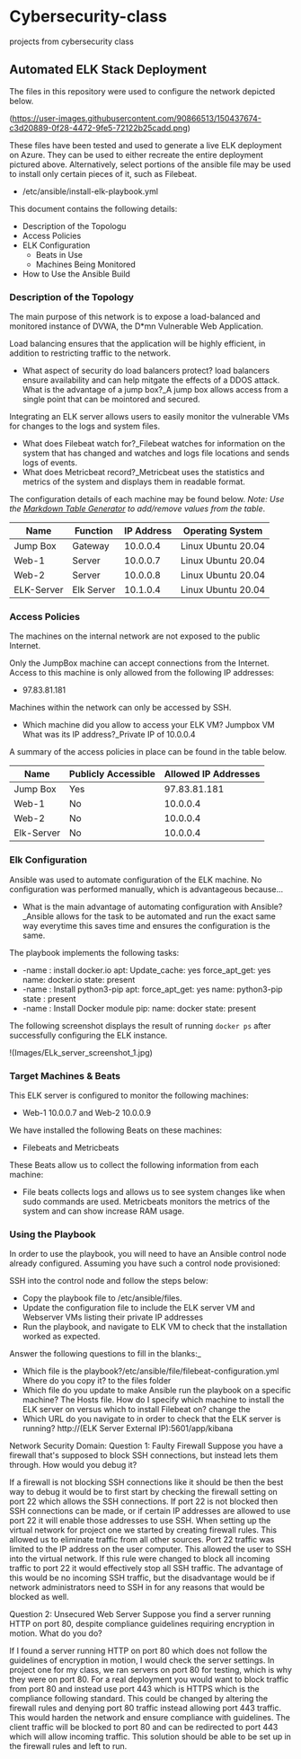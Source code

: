 # Cybersecurity-class
projects from cybersecurity class
## Automated ELK Stack Deployment

The files in this repository were used to configure the network depicted below.

(https://user-images.githubusercontent.com/90866513/150437674-c3d20889-0f28-4472-9fe5-72122b25cadd.png)


These files have been tested and used to generate a live ELK deployment on Azure. They can be used to either recreate the entire deployment pictured above. Alternatively, select portions of the ansible file may be used to install only certain pieces of it, such as Filebeat.

  - /etc/ansible/install-elk-playbook.yml

This document contains the following details:
- Description of the Topologu
- Access Policies
- ELK Configuration
  - Beats in Use
  - Machines Being Monitored
- How to Use the Ansible Build


### Description of the Topology

The main purpose of this network is to expose a load-balanced and monitored instance of DVWA, the D*mn Vulnerable Web Application.

Load balancing ensures that the application will be highly efficient, in addition to restricting traffic to the network.
-  What aspect of security do load balancers protect? load balancers ensure availability and can help mitgate the effects of a DDOS attack. What is the advantage of a jump box?_A jump box allows access from a single point that can be mointored and secured.

Integrating an ELK server allows users to easily monitor the vulnerable VMs for changes to the logs and system files.
-  What does Filebeat watch for?_Filebeat watches for information on the system that has changed and watches and logs file locations and sends logs of events.
-  What does Metricbeat record?_Metricbeat uses the statistics and metrics of the system and displays them in readable format.

The configuration details of each machine may be found below.
_Note: Use the [Markdown Table Generator](http://www.tablesgenerator.com/markdown_tables) to add/remove values from the table_.

| Name      | Function  | IP Address | Operating System   |
|-----------|-----------|------------|--------------------|
| Jump Box  | Gateway   | 10.0.0.4   | Linux Ubuntu 20.04 |
| Web-1     | Server    | 10.0.0.7   | Linux Ubuntu 20.04 |
| Web-2     | Server    | 10.0.0.8   | Linux Ubuntu 20.04 |
| ELK-Server| Elk Server| 10.1.0.4   | Linux Ubuntu 20.04 |

### Access Policies

The machines on the internal network are not exposed to the public Internet.

Only the JumpBox machine can accept connections from the Internet. Access to this machine is only allowed from the following IP addresses:
- 97.83.81.181

Machines within the network can only be accessed by SSH.
-  Which machine did you allow to access your ELK VM? Jumpbox VM What was its IP address?_Private IP of 10.0.0.4

A summary of the access policies in place can be found in the table below.

| Name       | Publicly Accessible | Allowed IP Addresses |
|------------|---------------------|----------------------|
| Jump Box   | Yes                 | 97.83.81.181         |
| Web-1      | No                  | 10.0.0.4             |
| Web-2      | No                  | 10.0.0.4             |
| Elk-Server | No                  | 10.0.0.4             |

### Elk Configuration

Ansible was used to automate configuration of the ELK machine. No configuration was performed manually, which is advantageous because...
-  What is the main advantage of automating configuration with Ansible?_Ansible allows for the task to be automated and run the exact same way everytime this saves time and ensures the configuration is the same.

The playbook implements the following tasks:
- -name : install docker.io apt: Update_cache: yes force_apt_get: yes name: docker.io state: present
- -name : Install python3-pip apt: force_apt_get: yes name: python3-pip state : present
- -name : Install Docker module pip: name: docker state: present

The following screenshot displays the result of running `docker ps` after successfully configuring the ELK instance.

!(Images/ELk_server_screenshot_1.jpg)

### Target Machines & Beats
This ELK server is configured to monitor the following machines:
- Web-1 10.0.0.7 and Web-2 10.0.0.9

We have installed the following Beats on these machines:
- Filebeats and Metricbeats

These Beats allow us to collect the following information from each machine:
- File beats collects logs and allows us to see system changes like when sudo commands are used. Metricbeats monitors the metrics of the system and can show increase RAM usage.

### Using the Playbook
In order to use the playbook, you will need to have an Ansible control node already configured. Assuming you have such a control node provisioned:

SSH into the control node and follow the steps below:
- Copy the playbook file to /etc/ansible/files.
- Update the configuration file to include the ELK server VM and Webserver VMs listing their private IP addresses
- Run the playbook, and navigate to ELK VM to check that the installation worked as expected.

 Answer the following questions to fill in the blanks:_
- Which file is the playbook?/etc/ansible/file/filebeat-configuration.yml  Where do you copy it? to the files folder
- Which file do you update to make Ansible run the playbook on a specific machine? The Hosts file. How do I specify which machine to install the ELK server on versus which to install Filebeat on? change the
- Which URL do you navigate to in order to check that the ELK server is running? http://(ELK Server External IP):5601/app/kibana


Network Security Domain:
Question 1: Faulty Firewall
Suppose you have a firewall that's supposed to block SSH connections, but instead lets them through. How would you debug it?

If a firewall is not blocking SSH connections like it should be then the best way to debug it would be to first start by checking the firewall setting on port 22 which allows the SSH connections. If port 22 is not blocked then SSH connections can be made, or if certain IP addresses are allowed to use port 22 it will enable those addresses to use SSH. When setting up the virtual network for project one we started by creating firewall rules. This allowed us to eliminate traffic from all other sources. Port 22 traffic was limited to the IP address on the user computer. This allowed the user to SSH into the virtual network. If this rule were changed to block all incoming traffic to port 22 it would effectively stop all SSH traffic. The advantage of this would be no incoming SSH traffic, but the disadvantage would be if network administrators need to SSH in for any reasons that would be blocked as well.

Question 2: Unsecured Web Server
Suppose you find a server running HTTP on port 80, despite compliance guidelines requiring encryption in motion. What do you do?

If I found a server running HTTP on port 80 which does not follow the guidelines of encryption in motion, I would check the server settings. In project one for my class, we ran servers on port 80 for testing, which is why they were on port 80. For a real deployment you would want to block traffic from port 80 and instead use port 443 which is HTTPS which is the compliance following standard. This could be changed by altering the firewall rules and denying port 80 traffic instead allowing port 443 traffic. This would harden the network and ensure compliance with guidelines. The client traffic will be blocked to port 80 and can be redirected to port 443 which will allow incoming traffic. This solution should be able to be set up in the firewall rules and left to run. 
